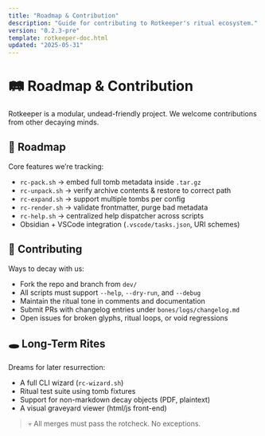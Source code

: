```yaml
---
title: "Roadmap & Contribution"
description: "Guide for contributing to Rotkeeper's ritual ecosystem."
version: "0.2.3-pre"
template: rotkeeper-doc.html
updated: "2025-05-31"
---
```


# 🛤️ Roadmap & Contribution

Rotkeeper is a modular, undead-friendly project. We welcome contributions from other decaying minds.

## 📅 Roadmap

Core features we’re tracking:

- `rc-pack.sh` → embed full tomb metadata inside `.tar.gz`
- `rc-unpack.sh` → verify archive contents & restore to correct path
- `rc-expand.sh` → support multiple tombs per config
- `rc-render.sh` → validate frontmatter, purge bad metadata
- `rc-help.sh` → centralized help dispatcher across scripts
- Obsidian + VSCode integration (`.vscode/tasks.json`, URI schemes)

## 🔧 Contributing

Ways to decay with us:

- Fork the repo and branch from `dev/`
- All scripts must support `--help`, `--dry-run`, and `--debug`
- Maintain the ritual tone in comments and documentation
- Submit PRs with changelog entries under `bones/logs/changelog.md`
- Open issues for broken glyphs, ritual loops, or void regressions

## 🕳️ Long-Term Rites

Dreams for later resurrection:

- A full CLI wizard (`rc-wizard.sh`)
- Ritual test suite using tomb fixtures
- Support for non-markdown decay objects (PDF, plaintext)
- A visual graveyard viewer (html/js front-end)

> 💀 All merges must pass the rotcheck. No exceptions.